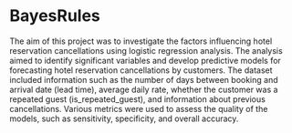 # BayesRules
The aim of this project was to investigate the factors influencing hotel reservation cancellations using logistic regression analysis. 
The analysis aimed to identify significant variables and develop predictive models for forecasting hotel reservation cancellations by customers. 
The dataset included information such as the number of days between booking and arrival date (lead time), average daily rate, whether the customer was a repeated guest (is_repeated_guest), and information about previous cancellations. 
Various metrics were used to assess the quality of the models, such as sensitivity, specificity, and overall accuracy.
